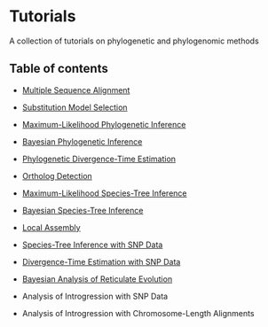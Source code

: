 # Tutorials

A collection of tutorials on phylogenetic and phylogenomic methods


## Table of contents

* [Multiple Sequence Alignment](multiple_sequence_alignment/README.md)

* [Substitution Model Selection](substitution_model_selection/README.md)

* [Maximum-Likelihood Phylogenetic Inference](ml_phylogeny_inference/README.md)

* [Bayesian Phylogenetic Inference](bayesian_phylogeny_inference/README.md)

* [Phylogenetic Divergence-Time Estimation](divergence_time_estimation/README.md)

* [Ortholog Detection](ortholog_detection/README.md)

* [Maximum-Likelihood Species-Tree Inference](ml_species_tree_inference/README.md)

* [Bayesian Species-Tree Inference](bayesian_species_tree_inference/README.md)

* [Local Assembly](local_assembly/README.md) <!-- inprogress -->

* [Species-Tree Inference with SNP Data](species_tree_inference_with_snp_data/README.md) <!-- inprogress -->

* [Divergence-Time Estimation with SNP Data](divergence_time_estimation_with_snp_data/README.md) <!-- inprogress -->

* [Bayesian Analysis of Reticulate Evolution](bayesian_analysis_of_reticulate_evolution/README.md) <!-- inprogress -->

* Analysis of Introgression with SNP Data <!-- D-Statistics, Phasing, TWISST, plots for alleles fixed between parents, Improving phasing based on parents -->

* Analysis of Introgression with Chromosome-Length Alignments <!-- Saguaro, Phi-Test, Sliding-window BEAST2 analyses -->


